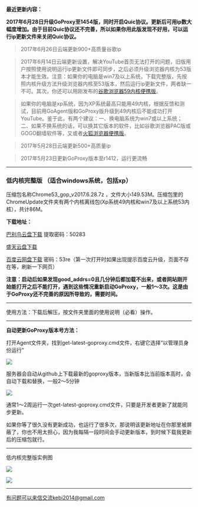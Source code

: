 
**最近更新内容：**

**2017年6月28日升级GoProxy至1454版，同时开启Quic协议。更新后可用ip数大幅度增加。由于目前Quic协议还不完善，所以如果你用此版发现不好用，可以运行ip更新文件来关闭Quic协议。**

> 2017年6月26日云端更新900+高质量谷歌ip

> 2017年6月14日云端更新设置，解决YouTube首页无法打开的问题，旧版用户按照使用说明运行ip更新文件即可同步，之后必须升级浏览器内核为53版本才能生效。注意：如果你的电脑是win7及以上系统，下载完整版，先按照内核升级方法升级浏览器内核至53版本，然后运行ip更新文件，两者缺一不可。其次，你还可以用刚发布的[谷歌浏览器59内核便携版](https://github.com/Alvin9999/new-pac/wiki/%E9%AB%98%E5%86%85%E6%A0%B8%E4%BE%BF%E6%90%BA%E7%89%88)。 

> 如果你的电脑是xp系统，因为XP系统最高只能用49内核，根据反馈和测试，目前用GoAgent版和GoProxy版升级到49内核后不能成功打开YouTube。鉴于此，有两个建议：一、换电脑系统为win7或以上系统；二、如果不换系统的话，可以换其它版本的软件，比如谷歌浏览器PAC版或GOGO翻墙软件等，又或者[火狐浏览器便携版](https://github.com/Alvin9999/new-pac/wiki/%E7%81%AB%E7%8B%90%E6%B5%8F%E8%A7%88%E5%99%A8%EF%BC%88GoAgent%E3%80%81GoProxy%E5%92%8CLantern%E7%89%88%EF%BC%89)。

> 2017年5月28日云端更新500+高质量ip

> 2017年5月23日更新GoProxy版本至r1412，运行更流畅

***

### 低内核完整版 （适合windows系统，包括xp）

压缩包名称Chrome53_gop_v2017.6.28.7z ，文件大小149.53M。压缩包里的ChromeUpdate文件夹有两个内核离线包(Xp系统49内核和win7及以上系统53内核），共计86M。

**下载地址：**

[巴别鸟云盘下载](http://www.babel.cc/share.do?s=2539182178850811) 提取密码：50283

[盛天云盘下载](http://pan.stnts.com/s/f6sLpKe) 

[百度云网盘下载](http://pan.baidu.com/s/1c1IA6L6) 密码：53re（第一次打开时如果出现提示百度云升级，页面不存在等，刷新一下网页）

**注意：启动后如果发现good_addrs=0且几分钟后都加载不出来，或者网站刚开始能打开之后不能打开，遇到这些情况重新启动GoProxy，一般1～3次。这是由于GoProxy还不完善的原因所导致的，需要时间。**


***

使用方法：下载后解压，按文件夹里面的使用说明（必看）操作。

***

**自动更新GoProxy版本号方法：** 

打开Agent文件夹，找到get-latest-goproxy.cmd文件，右键它选择“以管理员身份运行”

![](https://raw.githubusercontent.com/Alvin9999/pac2/master/自动版本1.png)

服务器会自动从github上下载最新的goproxy版本，当新版本比当前版本高时，会自动下载和替换，一般2～5分钟

![](https://raw.githubusercontent.com/Alvin9999/pac2/master/自动版本2.png)

通常1～2周运行一次get-latest-goproxy.cmd文件，只要是开发者更新了就能同步更新。

如果你等了很久没有更新成功，也运行了很多次，那说明该更新地址在你那里被屏蔽了，你也不用太担心，因为我每隔一段时间会手动更新版本，到时候下载我更新后的压缩包就行。

***

低内核完整版实例图

![](https://raw.githubusercontent.com/Alvin9999/pac2/master/goagent综合版使用1.png)

![](https://raw.githubusercontent.com/Alvin9999/pac2/master/GOP1.png)

***

有问题可以来信交流kebi2014@gmail.com
